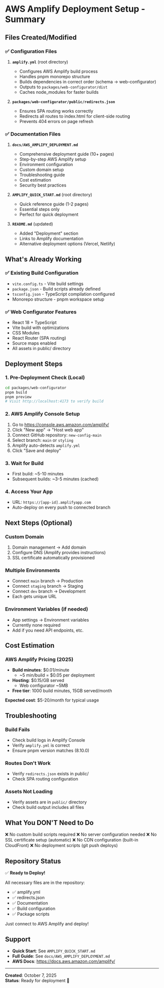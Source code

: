 # AWS Amplify Deployment Setup - Summary

## Files Created/Modified

### ✅ Configuration Files

1. **`amplify.yml`** (root directory)
   - Configures AWS Amplify build process
   - Handles pnpm monorepo structure
   - Builds dependencies in correct order (schema → web-configurator)
   - Outputs to `packages/web-configurator/dist`
   - Caches node_modules for faster builds

2. **`packages/web-configurator/public/redirects.json`**
   - Ensures SPA routing works correctly
   - Redirects all routes to index.html for client-side routing
   - Prevents 404 errors on page refresh

### ✅ Documentation Files

1. **`docs/AWS_AMPLIFY_DEPLOYMENT.md`**
   - Comprehensive deployment guide (10+ pages)
   - Step-by-step AWS Amplify setup
   - Environment configuration
   - Custom domain setup
   - Troubleshooting guide
   - Cost estimation
   - Security best practices

2. **`AMPLIFY_QUICK_START.md`** (root directory)
   - Quick reference guide (1-2 pages)
   - Essential steps only
   - Perfect for quick deployment

3. **`README.md`** (updated)
   - Added "Deployment" section
   - Links to Amplify documentation
   - Alternative deployment options (Vercel, Netlify)

## What's Already Working

### ✅ Existing Build Configuration

- `vite.config.ts` - Vite build settings
- `package.json` - Build scripts already defined
- `tsconfig.json` - TypeScript compilation configured
- Monorepo structure - pnpm workspace setup

### ✅ Web Configurator Features

- React 18 + TypeScript
- Vite build with optimizations
- CSS Modules
- React Router (SPA routing)
- Source maps enabled
- All assets in public/ directory

## Deployment Steps

### 1. Pre-Deployment Check (Local)

```bash
cd packages/web-configurator
pnpm build
pnpm preview
# Visit http://localhost:4173 to verify build
```

### 2. AWS Amplify Console Setup

1. Go to https://console.aws.amazon.com/amplify/
2. Click "New app" → "Host web app"
3. Connect GitHub repository: `new-config-main`
4. Select branch: `main` or `styling`
5. Amplify auto-detects `amplify.yml`
6. Click "Save and deploy"

### 3. Wait for Build

- First build: ~5-10 minutes
- Subsequent builds: ~3-5 minutes (cached)

### 4. Access Your App

- URL: `https://[app-id].amplifyapp.com`
- Auto-deploy on every push to connected branch

## Next Steps (Optional)

### Custom Domain

1. Domain management → Add domain
2. Configure DNS (Amplify provides instructions)
3. SSL certificate automatically provisioned

### Multiple Environments

- Connect `main` branch → Production
- Connect `staging` branch → Staging
- Connect `dev` branch → Development
- Each gets unique URL

### Environment Variables (if needed)

- App settings → Environment variables
- Currently none required
- Add if you need API endpoints, etc.

## Cost Estimation

### AWS Amplify Pricing (2025)

- **Build minutes**: $0.01/minute
  - ~5 min/build = $0.05 per deployment
- **Hosting**: $0.15/GB served
  - Web configurator ~5MB
- **Free tier**: 1000 build minutes, 15GB served/month

**Expected cost**: $5-20/month for typical usage

## Troubleshooting

### Build Fails

- Check build logs in Amplify Console
- Verify `amplify.yml` is correct
- Ensure pnpm version matches (8.10.0)

### Routes Don't Work

- Verify `redirects.json` exists in public/
- Check SPA routing configuration

### Assets Not Loading

- Verify assets are in `public/` directory
- Check build output includes all files

## What You DON'T Need to Do

❌ No custom build scripts required
❌ No server configuration needed
❌ No SSL certificate setup (automatic)
❌ No CDN configuration (built-in CloudFront)
❌ No deployment scripts (git push deploys)

## Repository Status

✅ **Ready to Deploy!**

All necessary files are in the repository:

- ✅ amplify.yml
- ✅ redirects.json
- ✅ Documentation
- ✅ Build configuration
- ✅ Package scripts

Just connect to AWS Amplify and deploy!

## Support

- **Quick Start**: See `AMPLIFY_QUICK_START.md`
- **Full Guide**: See `docs/AWS_AMPLIFY_DEPLOYMENT.md`
- **AWS Docs**: https://docs.aws.amazon.com/amplify/

---

**Created**: October 7, 2025  
**Status**: Ready for deployment 🚀
